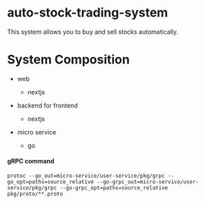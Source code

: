 # auto-stock-trading-system

This system allows you to buy and sell stocks automatically.

# System Composition

- web
  - nextjs
- backend for frontend
  - nextjs
- micro service

  - go

#### gRPC command

```
protoc --go_out=micro-service/user-service/pkg/grpc --go_opt=paths=source_relative --go-grpc_out=micro-service/user-service/pkg/grpc --go-grpc_opt=paths=source_relative pkg/proto/**.proto
```

